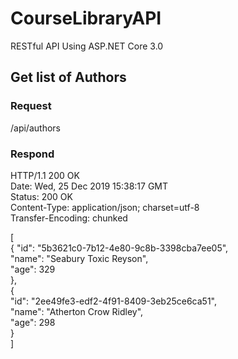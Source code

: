 # CourseLibraryAPI
RESTful API Using ASP.NET Core 3.0

## Get list of Authors

### Request
  /api/authors

### Respond

HTTP/1.1 200 OK <br/>
Date: Wed, 25 Dec 2019 15:38:17 GMT <br/>
Status: 200 OK <br/>
Content-Type: application/json; charset=utf-8 <br/>
Transfer-Encoding: chunked <br/>

[ <br/>
    {
        "id": "5b3621c0-7b12-4e80-9c8b-3398cba7ee05", <br/>
        "name": "Seabury Toxic Reyson",<br/>
        "age": 329<br/>
    },<br/>
    {<br/>
        "id": "2ee49fe3-edf2-4f91-8409-3eb25ce6ca51",<br/>
        "name": "Atherton Crow Ridley",<br/>
        "age": 298<br/>
    }<br/>
]<br/>
